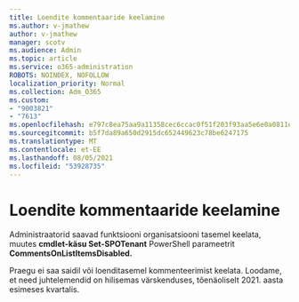 ```yaml
---
title: Loendite kommentaaride keelamine
ms.author: v-jmathew
author: v-jmathew
manager: scotv
ms.audience: Admin
ms.topic: article
ms.service: o365-administration
ROBOTS: NOINDEX, NOFOLLOW
localization_priority: Normal
ms.collection: Adm_O365
ms.custom:
- "9003821"
- "7613"
ms.openlocfilehash: e797c8ea75aa9a11358cec6ccac0f51f203f93aa5e6e0a0811ec50178c914b20
ms.sourcegitcommit: b5f7da89a650d2915dc652449623c78be6247175
ms.translationtype: MT
ms.contentlocale: et-EE
ms.lasthandoff: 08/05/2021
ms.locfileid: "53928735"
---
```

# <a name="disable-comments-on-lists"></a>Loendite kommentaaride keelamine

Administraatorid saavad funktsiooni organisatsiooni tasemel keelata, muutes **cmdlet-käsu Set-SPOTenant** PowerShell parameetrit **CommentsOnListItemsDisabled.**

Praegu ei saa saidil või loenditasemel kommenteerimist keelata. Loodame, et need juhtelemendid on hilisemas värskenduses, tõenäoliselt 2021. aasta esimeses kvartalis.
